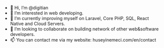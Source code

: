 - 👋 Hi, I’m @digitian
- 👀 I’m interested in web developing.
- 🌱 I’m currently improving myself on Laravel, Core PHP, SQL, React Native and Cloud Servers.
- 💞️ I’m looking to collaborate on building network of other web&software developers.
- 📫 You can contact me via my website: huseyinemeci.com/en/contact
